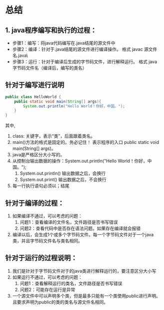 # 总结
## 1. java程序编写和执行的过程：
- 步骤1：编写：将java代码编写在.java结尾的源文件中
- 步骤2：编译：针对于.java结尾的源文件进行编译操作。 格式 javac 源文件名.java\
- 步骤3：运行：针对于编译后生成的字节码文件，进行解释运行。 格式 java 字节码文件名（编译后，编写的类名）

## 针对于编写进行说明
```java
public class HelloWorld {
    public static void main(String[] args){
        System.out.println("Hello World！你好，中国。");
    }
}
```
其中,
1. class: 关键字，表示“类”，后面跟着类名。
2. main()方法的格式是固定的。务必记住！ 表示程序的入口 public static void main(String[] args)。
3. java是严格区分大小写的。
4. 从控制台输出数据的操作：System.out.println("Hello World！你好，中国。");
   1. System.out.println() 输出数据之后，会换行  
   2. System.out.print()  输出数据之后，不会换行
5. 每一行执行语句必须以；结尾

## 针对于编译的过程：
1. 如果编译不通过，可以考虑的问题：
   1. 问题1：查看编译的文件名，文件路径是否书写错误
   2. 问题2：查看代码中是否存在语法问题。如果存在编译就会报错
2. 编译以后，会生成1个或多个字节码文件。每一个字节码文件对于一个java类，并且字节码文件名与类名相同。

## 针对于运行的过程说明：
1. 我们是针对于字节码文件对于的java类进行解释运行的，要注意区分大小写
2. 如果运行不通过，可以考虑的问题：
   1. 问题1：查看解释运行的类名，文件路径是否书写错误
   2. 问题2：可能存在运行是异常
3. 一个源文件中可以声明多个类，但是最多只能有一个类使用public进行声明。且要求声明为public的类的类名与源文件名相同。
